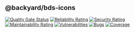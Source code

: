 ## @backyard/bds-icons

[![Quality Gate Status](http://lxappsonrqas001.lowes.com:9000/api/project_badges/measure?project=backyard-bds-icons&metric=alert_status)](http://lxappsonrqas001.lowes.com:9000/dashboard?id=backyard-bds-icons)
[![Reliability Rating](http://lxappsonrqas001.lowes.com:9000/api/project_badges/measure?project=backyard-bds-icons&metric=reliability_rating)](http://lxappsonrqas001.lowes.com:9000/dashboard?id=backyard-bds-icons)
[![Security Rating](http://lxappsonrqas001.lowes.com:9000/api/project_badges/measure?project=backyard-bds-icons&metric=security_rating)](http://lxappsonrqas001.lowes.com:9000/dashboard?id=backyard-bds-icons)
[![Maintainability Rating](http://lxappsonrqas001.lowes.com:9000/api/project_badges/measure?project=backyard-bds-icons&metric=sqale_rating)](http://lxappsonrqas001.lowes.com:9000/dashboard?id=backyard-bds-icons)
[![Vulnerabilities](http://lxappsonrqas001.lowes.com:9000/api/project_badges/measure?project=backyard-bds-icons&metric=vulnerabilities)](http://lxappsonrqas001.lowes.com:9000/dashboard?id=backyard-bds-icons)
[![Bugs](http://lxappsonrqas001.lowes.com:9000/api/project_badges/measure?project=backyard-bds-icons&metric=bugs)](http://lxappsonrqas001.lowes.com:9000/dashboard?id=backyard-bds-icons)
[![Coverage](http://lxappsonrqas001.lowes.com:9000/api/project_badges/measure?project=backyard-bds-icons&metric=coverage)](http://lxappsonrqas001.lowes.com:9000/dashboard?id=backyard-bds-icons)